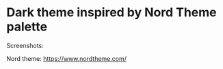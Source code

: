 # Dark theme inspired by Nord Theme palette

Screenshots:




Nord theme: https://www.nordtheme.com/